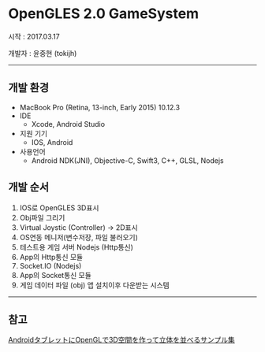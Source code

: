 # OpenGLES 2.0 GameSystem
시작 : 2017.03.17

개발자 : 윤중현 (tokijh)

* * *

## 개발 환경
* MacBook Pro (Retina, 13-inch, Early 2015) 10.12.3
* IDE
  * Xcode, Android Studio
* 지원 기기
  * IOS, Android
* 사용언어
  * Android NDK(JNI), Objective-C, Swift3, C++, GLSL, Nodejs

## 개발 순서
1. IOS로 OpenGLES 3D표시
2. Obj파일 그리기
3. Virtual Joystic (Controller) -> 2D표시
4. OS연동 메니저(변수저장, 파일 불러오기)
5. 테스트용 게임 서버 Nodejs (Http통신)
6. App의 Http통신 모듈
7. Socket.IO (Nodejs)
8. App의 Socket통신 모듈
9. 게임 데이터 파일 (obj) 앱 설치이후 다운받는 시스템

* * *

## 참고
[AndroidタブレットにOpenGLで3D空間を作って立体を並べるサンプル集](http://coskx.webcrow.jp/mrr/for_students/androidopengles/index.html)
